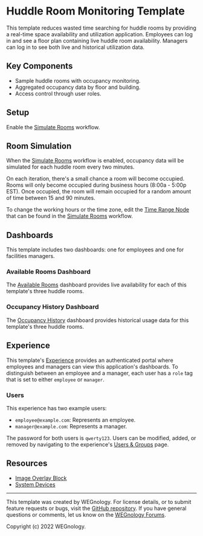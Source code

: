 # Huddle Room Monitoring Template
This template reduces wasted time searching for huddle rooms by providing a real-time space availability and utilization application. Employees can log in and see a floor plan containing live huddle room availability. Managers can log in to see both live and historical utilization data.

## Key Components
* Sample huddle rooms with occupancy monitoring.
* Aggregated occupancy data by floor and building.
* Access control through user roles.

## Setup
Enable the [Simulate Rooms](https://console.app.wnology.io/applications/~exportplaceholderid-application-applicationHuddleRoomMonitor-0~/workflows/~exportplaceholderid-flow-simulateRooms-0~/develop) workflow.

## Room Simulation
When the [Simulate Rooms](https://console.app.wnology.io/applications/~exportplaceholderid-application-applicationHuddleRoomMonitor-0~/workflows/~exportplaceholderid-flow-simulateRooms-0~/develop) workflow is enabled, occupancy data will be simulated for each huddle room every two minutes.

On each iteration, there's a small chance a room will become occupied. Rooms will only become occupied during business hours (8:00a - 5:00p EST). Once occupied, the room will remain occupied for a random amount of time between 15 and 90 minutes.

To change the working hours or the time zone, edit the [Time Range Node](https://docs.app.wnology.io/workflows/logic/time-range/) that can be found in the [Simulate Rooms](https://console.app.wnology.io/applications/~exportplaceholderid-application-applicationHuddleRoomMonitor-0~/workflows/~exportplaceholderid-flow-simulateRooms-0~/develop) workflow.

## Dashboards
This template includes two dashboards: one for employees and one for facilities managers.

### Available Rooms Dashboard
The [Available Rooms](https://console.app.wnology.io/dashboards/~exportplaceholderid-dashboard-availableRooms-0~) dashboard provides live availability for each of this template's three huddle rooms.

### Occupancy History Dashboard
The [Occupancy History](https://console.app.wnology.io/dashboards/~exportplaceholderid-dashboard-occupancyHistory-1~) dashboard provides historical usage data for this template's three huddle rooms.

## Experience
This template's [Experience](https://console.app.wnology.io/applications/~exportplaceholderid-application-applicationHuddleRoomMonitor-0~/experience/versions/develop) provides an authenticated portal where employees and managers can view this application's dashboards. To distinguish between an employee and a manager, each user has a `role` tag that is set to either `employee` or `manager`.

### Users
This experience has two example users:
* `employee@example.com`: Represents an employee.
* `manager@example.com`: Represents a manager.

The password for both users is `qwerty123`. Users can be modified, added, or removed by navigating to the experience's [Users & Groups](https://console.app.wnology.io/applications/~exportplaceholderid-application-applicationHuddleRoomMonitor-0~/experience/users) page.

## Resources
* [Image Overlay Block](https://docs.app.wnology.io/devices/overview/)
* [System Devices](https://docs.app.wnology.io/devices/systems/)

---

This template was created by WEGnology. For license details, or to submit feature requests or bugs, visit the [GitHub repository](https://github.com/WEGnology/wegnology-templates). If you have general questions or comments, let us know on the [WEGnology Forums](https://forums.app.wnology.io).

Copyright (c) 2022 WEGnology.